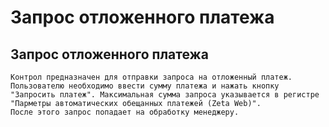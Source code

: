 ﻿---
description: 2.4.7
---
# Запрос отложенного платежа
## Запрос отложенного платежа
	Контрол предназначен для отправки запроса на отложенный платеж. 
	Пользователю необходимо ввести сумму платежа и нажать кнопку "Запросить платеж". Максимальная сумма запроса указывается в регистре "Парметры автоматических обещанных платежей (Zeta Web)".
	После этого запрос попадает на обработку менеджеру.

